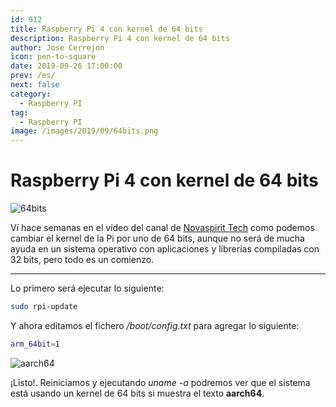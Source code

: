 ```yaml
---
id: 912
title: Raspberry Pi 4 con kernel de 64 bits
description: Raspberry Pi 4 con kernel de 64 bits
author: Jose Cerrejon
icon: pen-to-square
date: 2019-09-26 17:00:00
prev: /es/
next: false
category:
  - Raspberry PI
tag:
  - Raspberry PI
image: /images/2019/09/64bits.png
---
```


# Raspberry Pi 4 con kernel de 64 bits

![64bits](/images/2019/09/64bits.png)


Ví hace semanas en el vídeo del canal de [Novaspirit Tech](https://www.youtube.com/watch?v=4su3nr68iX8) como podemos cambiar el kernel de la Pi por uno de 64 bits, aunque no será de mucha ayuda en un sistema operativo con aplicaciones y librerías compiladas con 32 bits, pero todo es un comienzo.

- - -
Lo primero será ejecutar lo siguiente:

```bash
sudo rpi-update
```

Y ahora editamos el fichero */boot/config.txt* para agregar lo siguiente:

```bash
arm_64bit=1
```

![aarch64](/images/2019/09/aarch64.png)

¡Listo!. Reiniciamos y ejecutando *uname -a* podremos ver que el sistema está usando un kernel de 64 bits si muestra el texto **aarch64**.